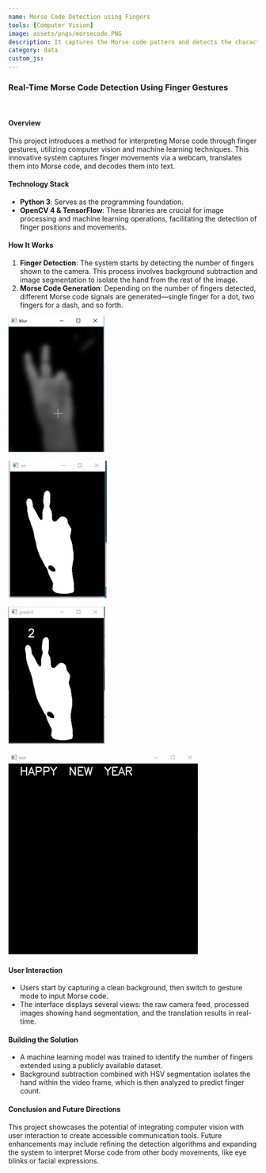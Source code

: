 ```yaml
---
name: Morse Code Detection using Fingers
tools: [Computer Vision]
image: assets/pngs/morsecode.PNG
description: It captures the Morse code pattern and detects the character based on the observed pattern
category: data 
custom_js: 
---
```



### Real-Time Morse Code Detection Using Finger Gestures

<br>

#### Overview
This project introduces a method for interpreting Morse code through finger gestures, utilizing computer vision and machine learning techniques. This innovative system captures finger movements via a webcam, translates them into Morse code, and decodes them into text.

#### Technology Stack
- **Python 3**: Serves as the programming foundation.
- **OpenCV 4 & TensorFlow**: These libraries are crucial for image processing and machine learning operations, facilitating the detection of finger positions and movements.

#### How It Works
1. **Finger Detection**: The system starts by detecting the number of fingers shown to the camera. This process involves background subtraction and image segmentation to isolate the hand from the rest of the image.
2. **Morse Code Generation**: Depending on the number of fingers detected, different Morse code signals are generated—single finger for a dot, two fingers for a dash, and so forth.


![M1](https://raw.githubusercontent.com/RahulCvr/RahulCvr.github.io/main/assets/pngs/M1.png)

![M2](https://raw.githubusercontent.com/RahulCvr/RahulCvr.github.io/main/assets/pngs/M2.PNG)

![M3](https://raw.githubusercontent.com/RahulCvr/RahulCvr.github.io/main/assets/pngs/M3.PNG)

![M4](https://raw.githubusercontent.com/RahulCvr/RahulCvr.github.io/main/assets/pngs/M4.PNG)



#### User Interaction
- Users start by capturing a clean background, then switch to gesture mode to input Morse code.
- The interface displays several views: the raw camera feed, processed images showing hand segmentation, and the translation results in real-time.

#### Building the Solution
- A machine learning model was trained to identify the number of fingers extended using a publicly available dataset.
- Background subtraction combined with HSV segmentation isolates the hand within the video frame, which is then analyzed to predict finger count.

#### Conclusion and Future Directions
This project showcases the potential of integrating computer vision with user interaction to create accessible communication tools. Future enhancements may include refining the detection algorithms and expanding the system to interpret Morse code from other body movements, like eye blinks or facial expressions.